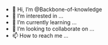 - 👋 Hi, I’m @Backbone-of-knowledge
- 👀 I’m interested in ...
- 🌱 I’m currently learning ...
- 💞️ I’m looking to collaborate on ...
- 📫 How to reach me ...

<!---
Backbone-of-knowledge/Backbone-of-knowledge is a ✨ special ✨ repository because its `README.md` (this file) appears on your GitHub profile.
You can click the Preview link to take a look at your changes.
--->
